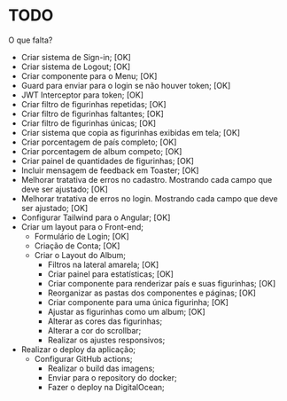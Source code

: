 # TODO

O que falta?

- Criar sistema de Sign-in; [OK]
- Criar sistema de Logout; [OK]
- Criar componente para o Menu; [OK]
- Guard para enviar para o login se não houver token; [OK]
- JWT Interceptor para token; [OK]
- Criar filtro de figurinhas repetidas; [OK]
- Criar filtro de figurinhas faltantes; [OK]
- Criar filtro de figurinhas únicas; [OK]
- Criar sistema que copia as figurinhas exibidas em tela; [OK]
- Criar porcentagem de país completo; [OK]
- Criar porcentagem de album competo; [OK]
- Criar painel de quantidades de figurinhas; [OK]
- Incluir mensagem de feedback em Toaster; [OK]
- Melhorar tratativa de erros no cadastro. Mostrando cada campo que deve ser ajustado; [OK]
- Melhorar tratativa de erros no login. Mostrando cada campo que deve ser ajustado; [OK]
- Configurar Tailwind para o Angular; [OK]
- Criar um layout para o Front-end;
  - Formulário de Login; [OK]
  - Criação de Conta; [OK]
  - Criar o Layout do Album;
    - Filtros na lateral amarela; [OK]
    - Criar painel para estatísticas; [OK]
    - Criar componente para renderizar país e suas figurinhas; [OK]
    - Reorganizar as pastas dos componentes e páginas; [OK]
    - Criar componente para uma única figurinha; [OK]
    - Ajustar as figurinhas como um album; [OK]
    - Alterar as cores das figurinhas;
    - Alterar a cor do scrollbar;
    - Realizar os ajustes responsivos;
- Realizar o deploy da aplicação;
  - Configurar GitHub actions;
    - Realizar o build das imagens;
    - Enviar para o repository do docker;
    - Fazer o deploy na DigitalOcean;
